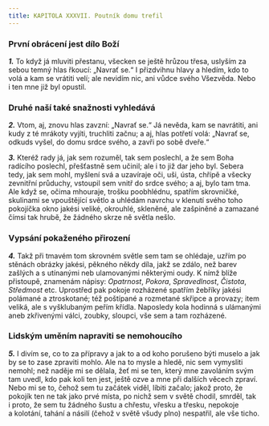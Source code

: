 ```yaml
---
title: KAPITOLA XXXVII. Poutník domu trefil
---
```


### První obrácení jest dílo Boží

**_1._** To když já mluviti přestanu, všecken se ještě hrůzou třesa, uslyším za sebou temný hlas řkoucí: „Navrať se.“ I přizdvihnu hlavy a hledím, kdo to volá a kam se vrátiti velí; ale nevidím nic, ani vůdce svého Všezvěda. Nebo i ten mne již byl opustil.

### Druhé naší také snažnosti vyhledává

**_2._** Vtom, aj, znovu hlas zavzní: „Navrať se.“ Já nevěda, kam se navrátiti, ani kudy z té mrákoty vyjíti, truchliti začnu; a aj, hlas potřetí volá: „Navrať se, odkuds vyšel, do domu srdce svého, a zavři po sobě dveře.“

  

**_3._** Kteréž rady já, jak sem rozuměl, tak sem poslechl, a že sem Boha radícího poslechl, přešťastně sem učinil; ale i to již dar jeho byl. Sebera tedy, jak sem mohl, myšlení svá a uzavíraje oči, uši, ústa, chřípě a všecky zevnitřní průduchy, vstoupil sem vnitř do srdce svého; a aj, bylo tam tma. Ale když se, očima mhouraje, trošku poobhlédnu, spatřím skrovničké, skulinami se vpouštějící světlo a uhlédám navrchu v klenutí svého toho pokojíčka okno jakési veliké, okrouhlé, skleněné, ale zašpiněné a zamazané čímsi tak hrubě, že žádného skrze ně světla nešlo.

### Vypsání pokaženého přirození

**_4._** Takž při tmavém tom skrovném světle sem tam se ohlédaje, uzřím po stěnách obrázky jakési, pěkného někdy díla, jakž se zdálo, než barev zašlých a s utínanými neb ulamovanými některými oudy. K nímž blíže přistoupě, znamenám nápisy: _Opatrnost_, _Pokora_, _Spravedlnost_, _Čistota_, _Středmost_ etc. Uprostřed pak pokoje rozházené spatřím žebříky jakési polámané a ztroskotané; též poštípané a rozmetané skřipce a provazy; item veliká, ale s vyšklubaným peřím křídla. Naposledy kola hodinná s ulámanými aneb zkřivenými válci, zoubky, sloupci, vše sem a tam rozházené.

### Lidským uměním napraviti se nemohoucího

**_5._** I divím se, co to za přípravy a jak to a od koho porušeno býti muselo a jak by se to zase zpraviti mohlo. Ale na to mysle a hledě, nic sem vymysliti nemohl; než naděje mi se dělala, žeť mi se ten, který mne zavoláním svým tam uvedl, kdo pak koli ten jest, ještě ozve a mne při dalších věcech zpraví. Nebo mi se to, čehož sem tu začátek viděl, líbiti začalo; jakož proto, že pokojík ten ne tak jako prvé místa, po nichž sem v světě chodil, smrděl, tak i proto, že sem tu žádného šustu a chřestu, vřesku a třesku, nepokoje a kolotání, tahání a násilí (čehož v světě všudy plno) nespatřil, ale vše ticho.
